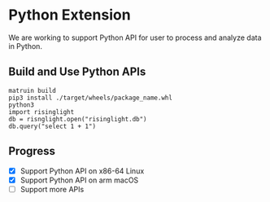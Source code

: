 # Python Extension

We are working to support Python API for user to process and analyze data in Python.  


## Build and Use Python APIs
```
matruin build
pip3 install ./target/wheels/package_name.whl
python3
import risinglight
db = risnglight.open("risinglight.db")
db.query("select 1 + 1")
```

## Progress

- [x] Support Python API on x86-64 Linux   
- [x] Support Python API on arm macOS  
- [ ] Support more APIs